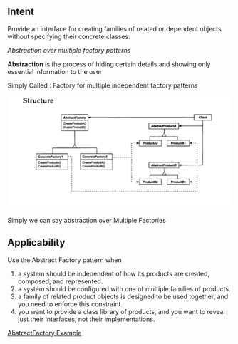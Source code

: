 Intent
---------
Provide an interface for creating families of related or dependent objects without
specifying their concrete classes.

_Abstraction over multiple factory patterns_

**Abstraction** is the process of hiding certain details and showing only essential information to the user

Simply Called : Factory for multiple independent factory patterns

![abstractFactory.png](abstractFactory.png)

Simply we can say abstraction over Multiple Factories

Applicability
-------------

Use the Abstract Factory pattern when
1. a system should be independent of how its products are created, composed, and represented.
2. a system should be configured with one of multiple families of products.
3. a family of related product objects is designed to be used together, and you need to enforce this constraint.
4. you want to provide a class library of products, and you want to reveal just their interfaces, not their implementations.

[AbstractFactory Example](https://github.com/vamsi1998123/Java-Practice/tree/main/src/main/java/DesignPatterns/AbstractFactory)